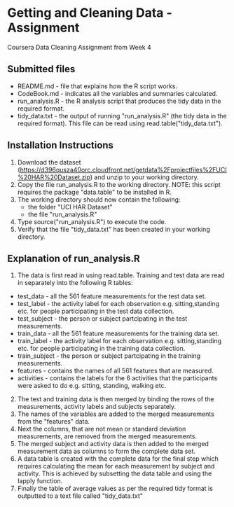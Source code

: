 # Getting and Cleaning Data - Assignment
Coursera Data Cleaning Assignment from Week 4

## Submitted files
* README.md - file that explains how the R script works.
* CodeBook.md - indicates all the variables and summaries calculated.
* run_analysis.R - the R analysis script that produces the tidy data in the required format.
* tidy_data.txt - the output of running "run_analysis.R" (the tidy data in the required format). This file can be read using read.table("tidy_data.txt").

## Installation Instructions
1. Download the dataset (https://d396qusza40orc.cloudfront.net/getdata%2Fprojectfiles%2FUCI%20HAR%20Dataset.zip) and unzip to your working directory.
2. Copy the file run_analysis.R to the working directory. NOTE: this script requires the package "data.table" to be installed in R.
3. The working directory should now contain the following:
   * the folder "UCI HAR Dataset"
   * the file "run_analysis.R"
4. Type source("run_analysis.R") to execute the code.
5. Verify that the file "tidy_data.txt" has been created in your working directory.


## Explanation of run_analysis.R
1. The data is first read in using read.table. Training and test data are read in separately into the following R tables:
  * test_data - all the 561 feature measurements for the test data set.
  * test_label - the activity label for each observation e.g. sitting,standing etc. for people participating in the test data collection.
  * test_subject - the person or subject partcipating in the test measurements.
  * train_data - all the 561 feature measurements for the training data set.
  * train_label - the activity label for each observation e.g. sitting,standing etc. for people participating in the training data collection.
  * train_subject - the person or subject partcipating in the training measurements.
  * features - contains the names of all 561 features that are measured.
  * activities - contains the labels for the 6 activities that the participants were asked to do e.g. sitting, standing, walking etc.
2. The test and training data is then merged by binding the rows of the measurements, activity labels and subjects separately.
3. The names of the variables are added to the merged measurements from the "features" data.
4. Next the columns, that are not mean or standard deviation measurements, are removed from the merged measurements.
5. The merged subject and activity data is then added to the merged measurement data as columns to form the complete data set.
6. A data table is created with the complete data for the final step which requires calculating the mean for each measurement by subject and activity. This is achieved by subsetting the data table and using the lapply function.
7. Finally the table of average values as per the required tidy format is outputted to a text file called "tidy_data.txt"
